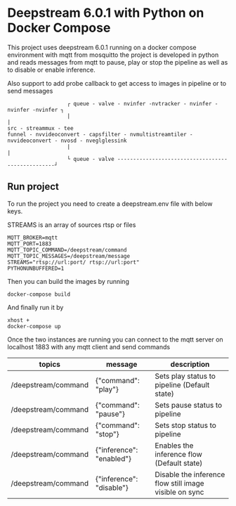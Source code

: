 # Deepstream 6.0.1 with Python on Docker Compose

This project uses deepstream 6.0.1 running on a docker compose environment with mqtt from mosquitto
the project is developed in python and reads messages from mqtt to pause, play or stop 
the pipeline as well as to disable or enable inference.

Also support to add probe callback to get access to images in pipeline or to send messages



                       ┌ queue - valve - nvinfer -nvtracker - nvinfer - nvinfer -nvinfer ┐ 
                       |                                                                 |
    src - streammux - tee                                                              funnel - nvvideoconvert - capsfilter - nvmultistreamtiler - nvvideoconvert - nvosd - nveglglessink
                       |                                                                 |
                       └ queue - valve --------------------------------------------------┘


## Run project

To run the project you need to create a deepstream.env file with below keys.

STREAMS is an array of sources rtsp or files

```
MQTT_BROKER=mqtt
MQTT_PORT=1883
MQTT_TOPIC_COMMAND=/deepstream/command
MQTT_TOPIC_MESSAGES=/deepstream/message
STREAMS="rtsp://url:port/ rtsp://url:port"
PYTHONUNBUFFERED=1
```

Then you can build the images by running

```
docker-compose build
```

And finally run it by 

```
xhost +
docker-compose up
```

Once the two instances are running you can connect to the mqtt server on localhost 1883 with
any mqtt client and send commands

| topics | message | description |
| --- | ----------- | ----------- |
| /deepstream/command | {"command": "play"} | Sets play status to pipeline (Default state) |
| /deepstream/command | {"command": "pause"} | Sets pause status to pipeline |
| /deepstream/command | {"command": "stop"} | Sets stop status to pipeline |
| /deepstream/command | {"inference": "enabled"} | Enables the inference flow (Default state) |
| /deepstream/command | {"inference": "disable"} | Disable the inference flow still image visible on sync |